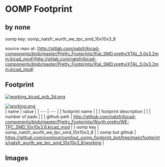 # OOMP Footprint  
##   by none  
  
oomp key: oomp_natsfr_wurth_we_tpc_smd_10x10x3_8  
  
source repo at: [http://gitlab.com/natsfr/kicad-components/blob/master/Pretty_Footprints/Xtal_SMD.pretty/XTAL_5.0x3.2mm.kicad_mod](http://gitlab.com/natsfr/kicad-components/blob/master/Pretty_Footprints/Xtal_SMD.pretty/XTAL_5.0x3.2mm.kicad_mod)  
## Footprint  
  
[![working_kicad_pcb_3d.png](working_kicad_pcb_3d_600.png)](working_kicad_pcb_3d.png)  
  
[![working.png](working_600.png)](working.png)  
| name | value | 
| --- | --- | 
| footprint name |  | 
| footprint description |  | 
| number of pads |  | 
| github path | http://github.com/natsfr/kicad-components/blob/master/Pretty_Footprints/Wurth.pretty/WE-TPC_SMD_10x10x3.8.kicad_mod | 
| oomp key | oomp_natsfr_wurth_we_tpc_smd_10x10x3_8 | 
| oomp bot github | https://github.com/oomlout/oomlout_oomp_footprint_bot/tree/main/footprints/natsfr_wurth_we_tpc_smd_10x10x3_8/working | 
## Images  
